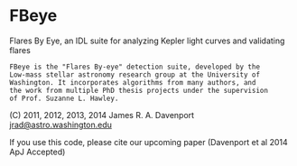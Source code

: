 FBeye
=====

Flares By Eye, an IDL suite for analyzing Kepler light curves and validating flares



	FBeye is the "Flares By-eye" detection suite, developed by the 
	Low-mass stellar astronomy research group at the University of 
	Washington. It incorporates algorithms from many authors, and 
	the work from multiple PhD thesis projects under the supervision 
	of Prof. Suzanne L. Hawley. 



(C) 2011, 2012, 2013, 2014 James R. A. Davenport
jrad@astro.washington.edu


If you use this code, please cite our upcoming paper (Davenport et al 2014 ApJ Accepted)